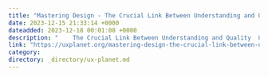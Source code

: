 ```yaml
---
title: "Mastering Design - The Crucial Link Between Understanding and Quality"
date: 2023-12-15 21:33:14 +0000
dateadded: 2023-12-18 00:01:08 +0000
description: "    The Crucial Link Between Understanding and Quality  Continue reading on UX Planet »  "
link: "https://uxplanet.org/mastering-design-the-crucial-link-between-understanding-and-quality-2e04f509fc52?source=rss----819cc2aaeee0---4"
category:
directory: _directory/ux-planet.md
---
```

